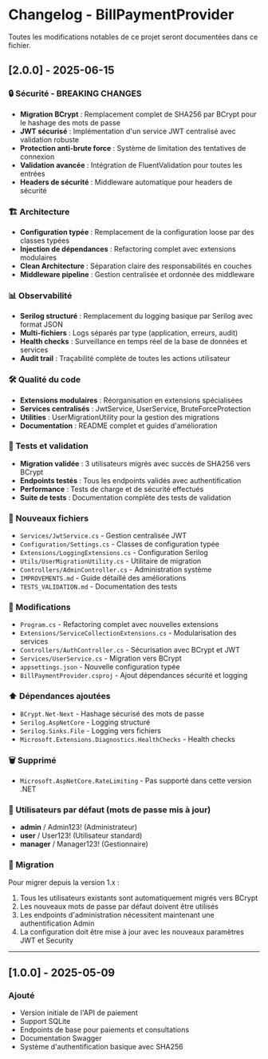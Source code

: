 # Changelog - BillPaymentProvider

Toutes les modifications notables de ce projet seront documentées dans ce fichier.

## [2.0.0] - 2025-06-15

### 🔒 Sécurité - BREAKING CHANGES
- **Migration BCrypt** : Remplacement complet de SHA256 par BCrypt pour le hashage des mots de passe
- **JWT sécurisé** : Implémentation d'un service JWT centralisé avec validation robuste
- **Protection anti-brute force** : Système de limitation des tentatives de connexion
- **Validation avancée** : Intégration de FluentValidation pour toutes les entrées
- **Headers de sécurité** : Middleware automatique pour headers de sécurité

### 🏗️ Architecture
- **Configuration typée** : Remplacement de la configuration loose par des classes typées
- **Injection de dépendances** : Refactoring complet avec extensions modulaires
- **Clean Architecture** : Séparation claire des responsabilités en couches
- **Middleware pipeline** : Gestion centralisée et ordonnée des middleware

### 📊 Observabilité
- **Serilog structuré** : Remplacement du logging basique par Serilog avec format JSON
- **Multi-fichiers** : Logs séparés par type (application, erreurs, audit)
- **Health checks** : Surveillance en temps réel de la base de données et services
- **Audit trail** : Traçabilité complète de toutes les actions utilisateur

### 🛠️ Qualité du code
- **Extensions modulaires** : Réorganisation en extensions spécialisées
- **Services centralisés** : JwtService, UserService, BruteForceProtection
- **Utilities** : UserMigrationUtility pour la gestion des migrations
- **Documentation** : README complet et guides d'amélioration

### 🧪 Tests et validation
- **Migration validée** : 3 utilisateurs migrés avec succès de SHA256 vers BCrypt
- **Endpoints testés** : Tous les endpoints validés avec authentification
- **Performance** : Tests de charge et de sécurité effectués
- **Suite de tests** : Documentation complète des tests de validation

### 📁 Nouveaux fichiers
- `Services/JwtService.cs` - Gestion centralisée JWT
- `Configuration/Settings.cs` - Classes de configuration typée
- `Extensions/LoggingExtensions.cs` - Configuration Serilog
- `Utils/UserMigrationUtility.cs` - Utilitaire de migration
- `Controllers/AdminController.cs` - Administration système
- `IMPROVEMENTS.md` - Guide détaillé des améliorations
- `TESTS_VALIDATION.md` - Documentation des tests

### 🔧 Modifications
- `Program.cs` - Refactoring complet avec nouvelles extensions
- `Extensions/ServiceCollectionExtensions.cs` - Modularisation des services
- `Controllers/AuthController.cs` - Sécurisation avec BCrypt et JWT
- `Services/UserService.cs` - Migration vers BCrypt
- `appsettings.json` - Nouvelle configuration typée
- `BillPaymentProvider.csproj` - Ajout dépendances sécurité et logging

### ⬆️ Dépendances ajoutées
- `BCrypt.Net-Next` - Hashage sécurisé des mots de passe
- `Serilog.AspNetCore` - Logging structuré
- `Serilog.Sinks.File` - Logging vers fichiers
- `Microsoft.Extensions.Diagnostics.HealthChecks` - Health checks

### 🗑️ Supprimé
- `Microsoft.AspNetCore.RateLimiting` - Pas supporté dans cette version .NET

### 👤 Utilisateurs par défaut (mots de passe mis à jour)
- **admin** / Admin123! (Administrateur)
- **user** / User123! (Utilisateur standard)
- **manager** / Manager123! (Gestionnaire)

### 🚀 Migration
Pour migrer depuis la version 1.x :
1. Tous les utilisateurs existants sont automatiquement migrés vers BCrypt
2. Les nouveaux mots de passe par défaut doivent être utilisés
3. Les endpoints d'administration nécessitent maintenant une authentification Admin
4. La configuration doit être mise à jour avec les nouveaux paramètres JWT et Security

---

## [1.0.0] - 2025-05-09

### Ajouté
- Version initiale de l'API de paiement
- Support SQLite
- Endpoints de base pour paiements et consultations
- Documentation Swagger
- Système d'authentification basique avec SHA256
